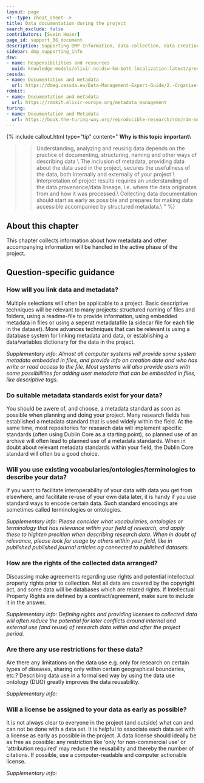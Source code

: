 ```yaml
---
layout: page
<!--type: cheat_sheet-->
title: Data documentation during the project
search_exclude: false
contributors: [Svein Høier]
page_id: support_06_document
description: Supporting DMP Information, data collection, data creation, data generation, data production
sidebar: dmp_supporting_info
dsw:
- name: Responsibilities and resources
  uuid: knowledge-models/elixir.no:dsw-km-bott-localization:latest/preview?questionUuid=b1df3c74-0b1f-4574-81c4-4cc2d780c1af
cessda:
- name: Documentation and metadata
  url: https://dmeg.cessda.eu/Data-Management-Expert-Guide/2.-Organise-Document/Documentation-and-metadata
rdmkit:
- name: Documentation and metadata
  url: https://rdmkit.elixir-europe.org/metadata_management
turing:
- name: Documentation and Metadata
  url: https://book.the-turing-way.org/reproducible-research/rdm/rdm-metadata
---
```


{% include callout.html type="tip" content="
**Why is this topic important**\\
>> Understanding, analyzing and reusing data depends on the practice of documenting, structuring, naming and other ways of describing data \\
>> The inclusion of metadata, providing data about the data used in the project, secures the usefullness of the data, both internally and externally of your project \\
>> Interpretation of project results requires an understanding of the data provenance/data lineage, i.e. where the data originates from and how it was processed.\\
>> Collecting data documentation should start as early as possible and prepares for making data accessible accompanied by structured metadata.\\
" %}

## About this chapter

This chapter collects information about how metadata and other accompanying information will be handled in the active phase of the project. 

## Question-specific guidance

### How will you link data and metadata?

Multiple selections will often be applicable to a project. Basic descriptive techniques will be relevant to many projects: structured naming of files and folders, using a readme-file to provide information, using embedded metadata in files or using a seperat metadatafile (a sidecar file for each file in the dataset). More advances techniques that can be relevant is using a database system for linking metadata and data, or establishing a data/variables dictionary for the data in the project. 

_Supplementary info: Almost all computer systems will provide some system metadata embedded in files, and provide info on creation date and who has write or read access to the file. Most systems will also provide users with some possiblilities for adding user metadata that can be embedded in files, like descriptive tags._

### Do suitable metadata standards exist for your data?

You should be awere of, and choose, a metadata standard as soon as possible when planning and doing your project. Many research fields has established a metadata standard that is used widely within the field. At the same time, most repositories for research data will implement specific standards (often using Dublin Core as a starting point), so planned use of an archive will often lead to planned use of a metadata standards. When in doubt about relevant metadata standards within your field, the Dublin Core standard will often be a good choice.    

### Will you use existing vocabularies/ontologies/terminologies to describe your data?

If you want to facilitate interoperability of your data with data you get from elsewhere, and facilitate re-use of your own data later, it is handy if you use standard ways to encode certain data. Such standard encodings are sometimes called terminologies or ontologies.

_Supplementary info: Please concider what vocabularies, ontologies or terminology that has relevance within your field of research, and apply these to highten precition when describing research data. When in doubt of relevance, please look for usage by others within your field, like in published published journal articles og connected to published datasets._  

### How are the rights of the collected data arranged?

Discussing make agreements regarding use rights and potential intellectual property rights prior to collection.
Not all data are covered by the copyright act, and some data will be databases which are related rights. 
If Intellectual Property Rights are defined by a contract/agreement, make sure to include it in the answer.

_Supplementary info: Defining rights and providing licenses to collected data will often reduce the potential for later conflicts around internal and external use (and reuse) of research data within and after the project period._

### Are there any use restrictions for these data?

Are there any limitations on the data use e.g. only for research on certain types of diseases, sharing only within certain geographical boundaries, etc.?
Describing data use in a formalised way by using the data use ontology (DUO) greatly improves the data reusability. 

_Supplementary info:_


### Will a license be assigned to your data as early as possible? 

It is not always clear to everyone in the project (and outside) what can and can not be done with a data set. It is helpful to associate each data set with a license as early as possible in the project. A data license should ideally be as free as possible: any restriction like 'only for non-commercial use' or 'attribution required' may reduce the reusability and thereby the number of citations. If possible, use a computer-readable and computer actionable license.

_Supplementary info:_

